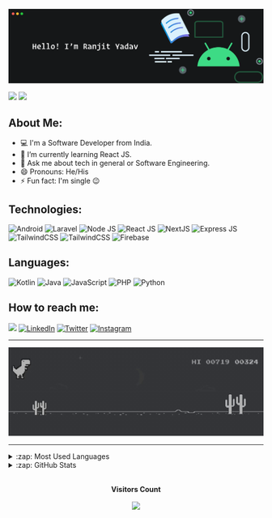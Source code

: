 ![image](covers/git_intro.png)

<a href="https://www.twitter.com/13yadav_" target="_blank" rel="noreferrer"><img src="https://img.shields.io/twitter/follow/13yadav_?logo=twitter&style=for-the-badge&color=3382ed&labelColor=1c1917" /></a>
<a href="https://www.github.com/13yadav" target="_blank" rel="noreferrer"><img src="https://img.shields.io/github/followers/13yadav?logo=github&style=for-the-badge&color=3382ed&labelColor=1c1917" /></a>

<!-- <img align='right' src="covers/work-from-home.png" alt="drawing" height="200" width="200"/> -->

## About Me:

- 💻 I'm a Software Developer from India.
- 🌱 I’m currently learning React JS.
- 💬 Ask me about tech in general or Software Engineering.
- 😄 Pronouns: He/His
- ⚡ Fun fact: I'm single 😉

## Technologies:

![Android](https://img.shields.io/static/v1?style=for-the-badge&logo=android&message=Android&label=&color=00de7a&labelColor=000000)
![Laravel](https://img.shields.io/static/v1?style=for-the-badge&logo=laravel&message=Laravel&label=&color=FF2D20&labelColor=000000)
![Node JS](https://img.shields.io/static/v1?style=for-the-badge&logo=node.js&message=Node%20JS&label=&color=74b859&labelColor=000000)
![React JS](https://img.shields.io/static/v1?style=for-the-badge&logo=react&message=React%20JS&label=&color=61dafb&labelColor=000000)
![NextJS](https://img.shields.io/static/v1?style=for-the-badge&logo=next.js&message=Next%20JS&label=&color=000&labelColor=000000)
![Express JS](https://img.shields.io/static/v1?style=for-the-badge&logo=express&message=Express%20JS&label=&color=000&labelColor=000000)
![TailwindCSS](https://img.shields.io/static/v1?style=for-the-badge&logo=tailwindcss&message=Tailwind%20CSS&label=&color=000&labelColor=000000)
![TailwindCSS](https://img.shields.io/static/v1?style=for-the-badge&logo=bootstrap&message=Bootstrap&label=&color=fcfcfc&labelColor=fcfcfc)
![Firebase](https://img.shields.io/static/v1?style=for-the-badge&logo=firebase&message=Firebase&label=&color=F7C52B&labelColor=000000)

## Languages:

![Kotlin](https://img.shields.io/static/v1?style=for-the-badge&logo=kotlin&message=Kotlin&label=&color=6C3FD1&labelColor=000000)
![Java](https://img.shields.io/static/v1?style=for-the-badge&logo=java&message=Java&label=&color=E51F24&labelColor=000000)
![JavaScript](https://img.shields.io/static/v1?style=for-the-badge&logo=javascript&message=javascript&label=&color=F7DF1E&labelColor=000000)
![PHP](https://img.shields.io/static/v1?style=for-the-badge&logo=php&message=PHP&label=&color=777BB3&labelColor=000000)
![Python](https://img.shields.io/static/v1?style=for-the-badge&logo=python&message=Python&label=&color=3671A3&labelColor=000000)

## How to reach me:

<a href="mailto:yadavranjit521@gmail.com"><img src="https://img.shields.io/static/v1?style=for-the-badge&logo=gmail&message=Gmail&label=&color=EA4335&labelColor=000000" /></a>
[![LinkedIn](https://img.shields.io/static/v1?style=for-the-badge&logo=linkedin&message=LinkedIn&label=&color=2867B2&labelColor=000000)][linkedin]
[![Twitter](https://img.shields.io/static/v1?style=for-the-badge&logo=twitter&message=Twitter&label=&color=00acee&labelColor=000000)][twitter]
[![Instagram](https://img.shields.io/static/v1?style=for-the-badge&logo=instagram&message=Instagram&label=&color=E1306C&labelColor=000000)][instagram]

<hr>

![image](covers/dino_dark.gif)

<hr>

<details>
  <summary>:zap: Most Used Languages</summary>
  <img align="center" alt="13yadav's Most used languages" src="https://github-readme-stats.vercel.app/api/top-langs/?username=13yadav&theme=blue-green&layout=compact" />
</details>

<details>
  <summary>:zap: GitHub Stats</summary>

  <img align="left" alt="13yadav's GitHub Stats" src="https://github-readme-stats.vercel.app/api?username=13yadav&theme=blue-green"/>

</details>


<br>

<p align="center"><b>Visitors Count</b></p>  
<p align="center"><img align="center" src="https://profile-counter.glitch.me/{13yadav}/count.svg" /></p>

<!-- Links -->

[twitter]: https://twitter.com/13yadav_
[instagram]: https://instagram.com/13yadav
[linkedin]: https://linkedin.com/in/13yadav
[github]: https://github.com/13yadav
